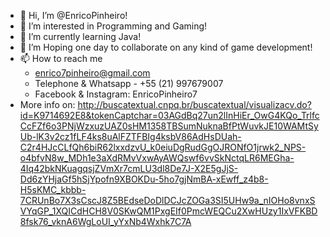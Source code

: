 - 👋 Hi, I’m @EnricoPinheiro!
- 👀 I’m interested in Programming and Gaming!
- 🌱 I’m currently learning Java!
- 💞️ I’m Hoping one day to collaborate on any kind of game development!
- 📫 How to reach me
    - enrico7pinheiro@gmail.com
    - Telephone & Whatsapp - +55 (21) 997679007
    - Facebook & Instagram: EnricoPinheiro7
- More info on:
http://buscatextual.cnpq.br/buscatextual/visualizacv.do?id=K9714692E8&tokenCaptchar=03AGdBq27un2lInHiEr_OwG4KQo_TrlfcCcFZf6o3PNjWzxuzUAZ0sHM1358TBSumNuknaBfPtWuvkJE10WAMtSyUb-lK3v2cz1fLF4ks8uAlFZTFBIg4ksbV86AdHsDUah-C2r4HJcCLfQh6biR62lxxdzvU_k0eiuDgRudGgOJRONfO1jrwk2_NPS-o4bfvN8w_MDh1e3aXdRMvVxwAyAWQswf6vvSkNctqLR6MEGha-4Iq42bkNKuagqsjZVmXr7cmLU3dl8De7J-X2E5gJjS-Dd6zYHjaGf5hSjYpofn9XBOKDu-5ho7gjNmBA-xEwff_z4b8-H5sKMC_kbbb-7CRUnBo7X3sCscJ8Z5BEdseDoDlDCJcZOGa3SI5UHw9a_nIOHo8vnxSVYqGP_1XQICdHCH8V0SKwQM1PxgEIf0PmcWEQCu2XwHUzy1IxVFKBD8fsk76_vknA6WgLoUI_yYxNb4Wxhk7C7A

<!---
EnricoPinheiro/EnricoPinheiro is a ✨ special ✨ repository because its `README.md` (this file) appears on your GitHub profile.
You can click the Preview link to take a look at your changes.
--->
